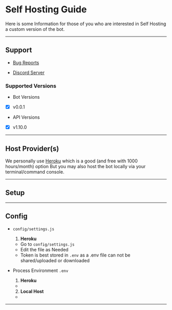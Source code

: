 # Self Hosting Guide
Here is some Information for those of you 
who are interested in Self Hosting a custom version of the bot.

---

## Support
* [Bug Reports](https://github.com/ParadiseBotList/ParadiseAPI-Bot/issues)

* [Discord Server](https://paradisebots.net/discord)

### Supported Versions

* Bot Versions
- [x] v0.0.1

* API Versions
- [x] v1.10.0


---

## Host Provider(s)
We personally use [Heroku](https://heroku.com/) which is a good (and free with 1000 hours/month) option
But you may also host the bot locally via your terminal/command console.

---

## Setup 

---

## Config
* `config/settings.js`
  1. __**Heroku**__
    * Go to `config/settings.js`
    * Edit the file as Needed
    * Token is best stored in `.env` as a .env file can not be shared/uploaded or downloaded

* Process Environment `.env`
  1. __**Heroku**__
    *

  2. __**Local Host**__
    *

---
